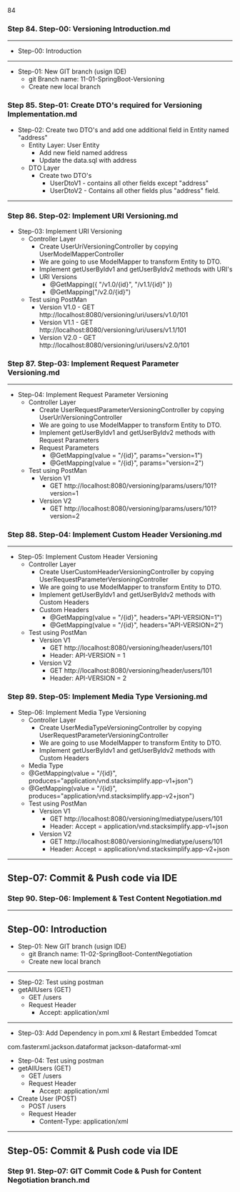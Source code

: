 84 
### Step 84. Step-00: Versioning Introduction.md
-------------------------------------------------------------------------------------------
-   Step-00: Introduction
-------------------------------------------------------------------------------------------
-   Step-01: New GIT branch (usign IDE)
    - git Branch name: 11-01-SpringBoot-Versioning
    - Create new local branch
  
### Step 85. Step-01: Create DTO's required for Versioning Implementation.md
-   Step-02: Create two DTO's and add one additional field in Entity named "address"
    - Entity Layer: User Entity
        - Add new field named address 
        - Update the data.sql with address 
    - DTO Layer
        - Create two DTO's 
            - UserDtoV1  - contains all other fields except "address"
            - UserDtoV2  - Contains all other fields plus "address" field.           
-------------------------------------------------------------------------------------------

### Step 86. Step-02: Implement URI Versioning.md
-   Step-03: Implement URI Versioning
    - Controller Layer  
        - Create UserUriVersioningController by copying UserModelMapperController
        - We are going to use ModelMapper to transform Entity to DTO.         
        - Implement getUserByIdv1 and getUserByIdv2 methods with URI's
        - URI Versions
            - @GetMapping({ "/v1.0/{id}", "/v1.1/{id}" })
            - @GetMapping("/v2.0/{id}")
    - Test using PostMan        
        - Version V1.0 - GET http://localhost:8080/versioning/uri/users/v1.0/101
        - Version V1.1 - GET http://localhost:8080/versioning/uri/users/v1.1/101 
        - Version V2.0 - GET http://localhost:8080/versioning/uri/users/v2.0/101


### Step 87. Step-03: Implement Request Parameter Versioning.md
-------------------------------------------------------------------------------------------
- Step-04: Implement Request Parameter Versioning 
    - Controller Layer  
        - Create UserRequestParameterVersioningController by copying UserUriVersioningController
        - We are going to use ModelMapper to transform Entity to DTO.         
        - Implement getUserByIdv1 and getUserByIdv2 methods with Request Parameters
        - Request Parameters    
            - @GetMapping(value =  "/{id}", params="version=1")
            - @GetMapping(value =  "/{id}", params="version=2")
     - Test using PostMan        
        - Version V1
            - GET http://localhost:8080/versioning/params/users/101?version=1
        - Version V2
            - GET http://localhost:8080/versioning/params/users/101?version=2
      
 
### Step 88. Step-04: Implement Custom Header Versioning.md
-------------------------------------------------------------------------------------------
-   Step-05: Implement Custom Header Versioning
    - Controller Layer  
        - Create UserCustomHeaderVersioningController by copying UserRequestParameterVersioningController
        - We are going to use ModelMapper to transform Entity to DTO.         
        - Implement getUserByIdv1 and getUserByIdv2 methods with Custom Headers
        - Custom Headers
            - @GetMapping(value =  "/{id}", headers="API-VERSION=1")
            - @GetMapping(value =  "/{id}", headers="API-VERSION=2")
     - Test using PostMan        
        - Version V1
            - GET http://localhost:8080/versioning/header/users/101
            - Header: API-VERSION = 1
        - Version V2
            - GET http://localhost:8080/versioning/header/users/101
            - Header: API-VERSION = 2  

### Step 89. Step-05: Implement Media Type Versioning.md
-   Step-06: Implement Media Type Versioning 
    - Controller Layer  
        - Create UserMediaTypeVersioningController by copying UserRequestParameterVersioningController
        - We are going to use ModelMapper to transform Entity to DTO. 
        - Implement getUserByIdv1 and getUserByIdv2 methods with Custom Headers
    - Media Type    
    - @GetMapping(value =  "/{id}", produces="application/vnd.stacksimplify.app-v1+json")
    - @GetMapping(value =  "/{id}", produces="application/vnd.stacksimplify.app-v2+json")
     - Test using PostMan        
        - Version V1
            - GET http://localhost:8080/versioning/mediatype/users/101
            - Header: Accept = application/vnd.stacksimplify.app-v1+json
        - Version V2
            - GET http://localhost:8080/versioning/mediatype/users/101
            - Header: Accept = application/vnd.stacksimplify.app-v2+json
-------------------------------------------------------------------------------------------
Step-07: Commit & Push code via IDE
-------------------------------------------

### Step 90. Step-06: Implement & Test Content Negotiation.md

-------------------------------------------------------------------------------------------
Step-00: Introduction
-------------------------------------------------------------------------------------------
-   Step-01: New GIT branch (usign IDE)
    - git Branch name: 11-02-SpringBoot-ContentNegotiation
    - Create new local branch
-------------------------------------------------------------------------------------------
-   Step-02: Test using postman
  - getAllUsers (GET)
    - GET /users
    - Request Header
      - Accept: application/xml
-------------------------------------------------------------------------------------------
-   Step-03: Add Dependency in pom.xml & Restart Embedded Tomcat
<dependency>
  <groupId>com.fasterxml.jackson.dataformat</groupId>
  <artifactId>jackson-dataformat-xml</artifactId>
</dependency>

-   Step-04: Test using postman
  - getAllUsers (GET)
    - GET /users
    - Request Header
      - Accept: application/xml
  - Create User (POST)
    - POST  /users
    - Request Header
      - Content-Type: application/xml
-------------------------------------------------------------------------------------------
Step-05: Commit & Push code via IDE
-------------------------------------------------------------------------------------------

### Step 91. Step-07: GIT Commit Code & Push for Content Negotiation branch.md
